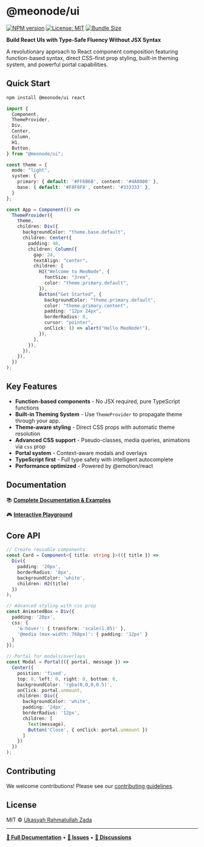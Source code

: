 # @meonode/ui

[![NPM version](https://img.shields.io/npm/v/@meonode/ui.svg?style=flat)](https://www.npmjs.com/package/@meonode/ui)
[![License: MIT](https://img.shields.io/badge/License-MIT-yellow.svg)](https://opensource.org/licenses/MIT)
[![Bundle Size](https://img.shields.io/bundlephobia/minzip/@meonode/ui)](https://bundlephobia.com/package/@meonode/ui)

**Build React UIs with Type-Safe Fluency Without JSX Syntax**

A revolutionary approach to React component composition featuring function-based syntax, direct CSS-first prop styling, built-in theming system, and powerful portal capabilities.

## Quick Start

```bash
npm install @meonode/ui react
```

```typescript
import {
  Component,
  ThemeProvider,
  Div,
  Center,
  Column,
  H1,
  Button,
} from "@meonode/ui";

const theme = {
  mode: "light",
  system: {
    primary: { default: '#FF6B6B', content: '#4A0000' },
    base: { default: '#F8F8F8', content: '#333333' },
  }
};

const App = Component(() =>
  ThemeProvider({
    theme,
    children: Div({
      backgroundColor: "theme.base.default",
      children: Center({
        padding: 40,
        children: Column({
          gap: 24,
          textAlign: "center",
          children: [
            H1("Welcome to MeoNode", {
              fontSize: "3rem",
              color: "theme.primary.default",
            }),
            Button("Get Started", {
              backgroundColor: "theme.primary.default",
              color: "theme.primary.content",
              padding: "12px 24px",
              borderRadius: 8,
              cursor: "pointer",
              onClick: () => alert("Hello MeoNode!"),
            }),
          ],
        }),
      }),
    }),
  })
);
```

## Key Features

- **Function-based components** - No JSX required, pure TypeScript functions
- **Built-in Theming System** - Use `ThemeProvider` to propagate theme through your app.
- **Theme-aware styling** - Direct CSS props with automatic theme resolution
- **Advanced CSS support** - Pseudo-classes, media queries, animations via `css` prop
- **Portal system** - Context-aware modals and overlays
- **TypeScript first** - Full type safety with intelligent autocomplete
- **Performance optimized** - Powered by @emotion/react

## Documentation

📚 **[Complete Documentation & Examples](https://ui.meonode.com)**

🎮 **[Interactive Playground](https://codesandbox.io/p/github/l7aromeo/nextjs-meonode/main?import=true)**

## Core API

```typescript
// Create reusable components
const Card = Component<{ title: string }>(({ title }) =>
  Div({
    padding: '20px',
    borderRadius: '8px',
    backgroundColor: 'white',
    children: H2(title)
  })
);

// Advanced styling with css prop
const AnimatedBox = Div({
  padding: '20px',
  css: {
    '&:hover': { transform: 'scale(1.05)' },
    '@media (max-width: 768px)': { padding: '12px' }
  }
});

// Portal for modals/overlays
const Modal = Portal(({ portal, message }) =>
  Center({
    position: 'fixed',
    top: 0, left: 0, right: 0, bottom: 0,
    backgroundColor: 'rgba(0,0,0,0.5)',
    onClick: portal.unmount,
    children: Div({
      backgroundColor: 'white',
      padding: '24px',
      borderRadius: '12px',
      children: [
        Text(message),
        Button('Close', { onClick: portal.unmount })
      ]
    })
  })
);
```

## Contributing

We welcome contributions! Please see our [contributing guidelines](https://github.com/l7aromeo/meonode-ui/blob/main/CONTRIBUTING.md).

## License

MIT © [Ukasyah Rahmatullah Zada](https://github.com/l7aromeo)

---

**[📖 Full Documentation](https://ui.meonode.com)** • **[🐛 Issues](https://github.com/l7aromeo/meonode-ui/issues)** • **[💬 Discussions](https://github.com/l7aromeo/meonode-ui/discussions)**
